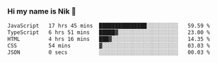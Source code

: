 ### Hi my name is Nik 👋

<!--
**NikDoe/NikDoe** is a ✨ _special_ ✨ repository because its `README.md` (this file) appears on your GitHub profile.

Here are some ideas to get you started:

- 🔭 I’m currently working on ...
- 🌱 I’m currently learning ...
- 👯 I’m looking to collaborate on ...
- 🤔 I’m looking for help with ...
- 💬 Ask me about ...
- 📫 How to reach me: ...
- 😄 Pronouns: ...
- ⚡ Fun fact: ...
-->

<!--START_SECTION:waka-->

```txt
JavaScript   17 hrs 45 mins  ███████████████░░░░░░░░░░   59.59 %
TypeScript   6 hrs 51 mins   █████▓░░░░░░░░░░░░░░░░░░░   23.00 %
HTML         4 hrs 16 mins   ███▓░░░░░░░░░░░░░░░░░░░░░   14.35 %
CSS          54 mins         ▓░░░░░░░░░░░░░░░░░░░░░░░░   03.03 %
JSON         0 secs          ░░░░░░░░░░░░░░░░░░░░░░░░░   00.03 %
```

<!--END_SECTION:waka-->
